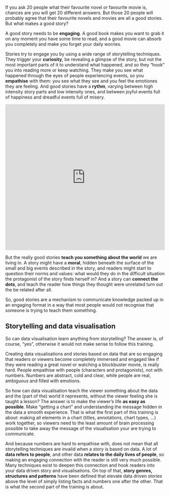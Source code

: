 If you ask 20 people what their favourite novel or favourite movie is, chances are you will get 20 different answers. But those 20 people will probably agree that their favourite novels and movies are all a good stories. But what makes a good story?

A good story needs to be **engaging**. A good book makes you want to grab it on any moment you have some time to read, and a good movie can absorb you completely and make you forget your daily worries.

Stories try to engage you by using a wide range of storytelling techniques. They trigger your **curiosity**, be revealing a glimpse of the story, but not the most important parts of it to understand what happened, and so they “hook” you into reading more or keep watching. They make you see what happened through the eyes of people experiencing events, so you **empathise** with them: you see what they see and you feel the emotiones they are feeling. And good stories have a **rythm**, varying between high intensity story parts and low intensity ones, and between joyful events full of happiness and dreadful events full of misery.

<iframe width="100%" height="460" src="https://www.youtube.com/embed/S5BhQiny7O0" title="YouTube video player" frameborder="0" allow="accelerometer; autoplay; clipboard-write; encrypted-media; gyroscope; picture-in-picture; web-share" allowfullscreen></iframe>

But the really good stories **teach you something about the world** we are living in.  A story might have a **moral**, hidden beneath the surface of the small and big events described in the story, and readers might start to question their norms and values: what would they do in the difficult situation the protagonist of the story finds herself in? And a story can **connect the dots**, and teach the reader how things they thought were unrelated turn out the be related after all.

So, good stories are a mechanism to communicate knowledge packed up in an engaging format in a way that most people would not recognise that someone is trying to teach them something.

## Storytelling and data visualisation

So can data visualisation learn anything from storytelling? The answer is, of course, “yes”, otherwise it would not make sense to follow this training.

Creating data visualisations and stories based on data that are so engaging that readers or viewers become completely immersed and engaged like if they were reading a great novel or watching a blockbuster movie, is really hard. People empathise with people (characters and protagonists), not with numbers. Numbers are abstract, cold and clear, while people are real, ambiguous and filled with emotions.

So how can data visualisation teach the viewer something about the data and the (part of the) world it represents, without the viewer feeling she is taught a lesson? The answer is to make the viewer’s life **as easy as possible**. Make “getting a chart” and understanding the message hidden in the data a smooth experience. That is what the first part of this training is about: making all elements in a chart (titles, annotations, chart types, ...) work together, so viewers need to the least amount of brain processing possible to take away the message of the visualisation your are trying to communicate.

And because numbers are hard to empathise with, does not mean that all storytelling techniques are invalid when a story is based on data. A lot of **data refers to people**, and other data **relates to the daily lives of people**, so making an engaging connection with the reader is still very much possible. Many techniques exist to deepen this connection and hook readers into your data driven story and visualisations. On top of that, **story genres, structures and patterns** have been defined that elevate data driven stories above the level of simply listing facts and numbers one after the other. That is what the second part of the training is about.